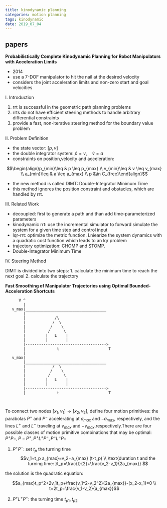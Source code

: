 ```yaml
---
title: kinodynamic planning 
categories: motion planning
tags: kinodynamic
date: 2019_07_04
---
```




## papers

**Probabilistically Complete Kinodynamic Planning for Robot Manipulators with Acceleration Limits**

- 2014
- use a 7-DOF manipulator to hit the nail at the desired velocity
- considers the joint acceleration limits and non-zero start and goal velocities


I. Introduction

1. rrt is successful in the geometric path planning problems
2. rrts do not have efficient steering methods to handle arbitrary differential constraints
3. provide a fast, non-iterative steering method for the boundary value problem

II. Problem Definition

- the state vector: $[p,v]$
- the double integrator system:     $\dot p=v,\quad \dot v =a$
- constraints on position,velocity and acceleration:

$$\begin{align}p_{min}\leq & p \leq p_{max} \\
v_{min}\leq & v \leq v_{max}  \\
a_{min}\leq & a \leq a_{max}    \\
p &\in C_{free}\end{align}$$

- the new method is called  DIMT: Double-Integrator Minimum Time
- this method ignores the position constraint and obstacles, which are handled by rrt.

III. Related Work

- decoupled: first to generate a path and than add time-parameterized parameters
- kinodynamic rrt: use the incremental simulator to forward simulate the system for a given time step and control input
- lqr-rrt: optimize the metric function. Lniearize the system dynamics with a quadratic cost function which leads to an lqr problem 
- trajectory optimization: CHOMP and STOMP.
- Double-Integrator Minimum Time

IV. Steering Method

DIMT is divided into two steps:
    1. calculate the minimum time to reach the next goal 
    2. calculate the trajectory 


**Fast Smoothing of Manipulator Trajectories using Optimal Bounded-Acceleration Shortcuts**

```
      V ^
        |
   v_max|____________________________________
        |
        |             /\
        |            /  \
        |           /    \
        |          /      \
        |         |   L    | 
        |         |        |
        |------------------------------------>
        |              t                      T
        |
   v_max|
        |____________________________________
        |            /  \
        |           /    \
        |          /      \
        |         |   L    | 
        |         |        |
        |------------------------------------>
        |              t                      T



```
To connect two nodes $[x_1,v_1]\rightarrow[x_2,v_2]$, define four motion primitives: the parabolas $P^+$ and $P^-$ accelerating at $a_{max}$ and $-a_{max}$, respectively, and the lines $L^+$ and $L^-$ traveling at $v_{max}$ and $-v_{max}$,respectively.There are four possible classes of motion primitive combinations that may be optimal: $P^+P-, P-P^+,P^+L^+P^-,P^-L^-P+$

1. $P^+P^-$: set $t_p$ the turning time
$$v_1+t_p a_{max}=v_2+a_{max} (t-t_p)   \\
\text{duration t and the turning time: }t_p=\frac{t}{2}+\frac{v_2-v_1}{2a_{max}}   $$

the solution is the quadratic equation:

$$a_{max}t_p^2+2v_1t_p+\frac{v_1^2-v_2^2}{2a_{max}}-(x_2-x_1)=0 \\
t=2t_p+\frac{v_1-v_2}{a_{max}}$$

2. $P^+L^+P^-$: the turning time $t_{p1},t_{p2}$